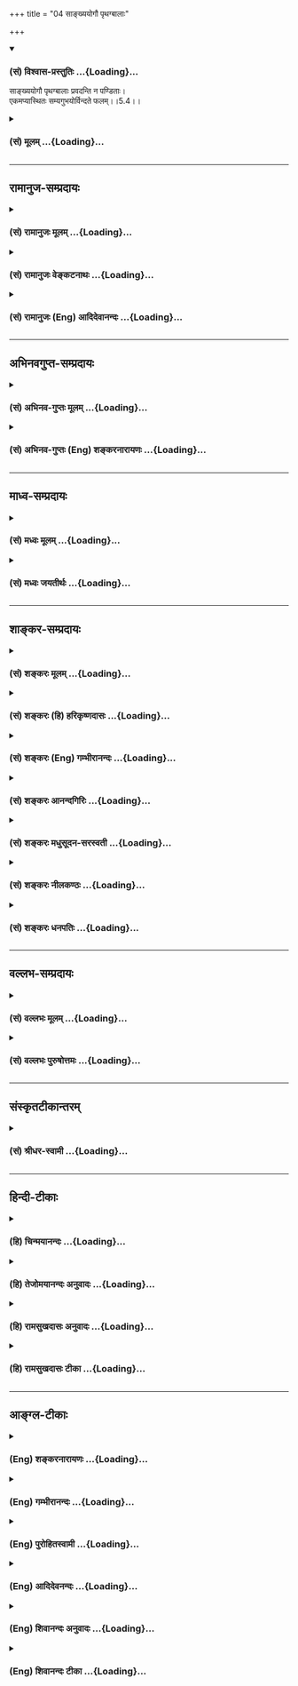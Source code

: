 +++
title = "04 साङ्ख्ययोगौ पृथग्बालाः"

+++
<div class="js_include" newlevelforh1="3" title="(सं) विश्वास-प्रस्तुतिः" unfilled url="/purANam_vaiShNavam/mahAbhAratam/06-bhIShma-parva/03-bhagavad-gItA-parva/saMskRtam/vishvAsa-prastutiH/05_karma-saMnyAsa-yogaH/04_sAnkhyayogau_pRth.md">
<details open><summary><h3>(सं) विश्वास-प्रस्तुतिः ...{Loading}...</h3></summary>

साङ्ख्ययोगौ पृथग्बालाः प्रवदन्ति न पण्डिताः।  
एकमप्यास्थितः सम्यगुभयोर्विन्दते फलम्।।5.4।।
</details>
</div>
<div class="js_include collapsed" newlevelforh1="3" title="(सं) मूलम्" unfilled url="/purANam_vaiShNavam/mahAbhAratam/06-bhIShma-parva/03-bhagavad-gItA-parva/saMskRtam/mUlam/05_karma-saMnyAsa-yogaH/04_sAnkhyayogau_pRth.md">
<details><summary><h3>(सं) मूलम् ...{Loading}...</h3></summary>

साङ्ख्ययोगौ पृथग्बालाः प्रवदन्ति न पण्डिताः।  
एकमप्यास्थितः सम्यगुभयोर्विन्दते फलम्।।5.4।।
</details>
</div>


_________________
## रामानुज-सम्प्रदायः
<div class="js_include collapsed" newlevelforh1="3" title="(सं) रामानुजः मूलम्" unfilled url="/purANam_vaiShNavam/mahAbhAratam/06-bhIShma-parva/03-bhagavad-gItA-parva/saMskRtam/rAmAnujaH/mUlam/05_karma-saMnyAsa-yogaH/04_sAnkhyayogau_pRth.md">
<details><summary><h3>(सं) रामानुजः मूलम् ...{Loading}...</h3></summary>

।।5.4।। ज्ञानयोगकर्म**योगौ** फलभेदात् पृथग्भूतौ ये **प्रवदन्ति ते बालाः**
अनिष्पन्नज्ञानाः **न पण्डिताः** न तु कृत्स्नविदः। कर्मयोगो ज्ञानयोगम् एव
साधयति ज्ञानयोगस्तु एक आत्मावलोकनं साधयति इति तयोः फलभेदेन पृथक्त्वं
वदन्तो न पण्डिता इत्यर्थः।**उभयोः** आत्मावलोकनैकफलयोः एकफलत्वेन **एकम्
अपि आस्थितः** तद् एव **फलं** लभते। एतद् एव विवृणोति

</details>
</div>
<div class="js_include collapsed" newlevelforh1="3" title="(सं) रामानुजः वेङ्कटनाथः" unfilled url="/purANam_vaiShNavam/mahAbhAratam/06-bhIShma-parva/03-bhagavad-gItA-parva/saMskRtam/rAmAnujaH/venkaTanAthaH/05_karma-saMnyAsa-yogaH/04_sAnkhyayogau_pRth.md">
<details><summary><h3>(सं) रामानुजः वेङ्कटनाथः ...{Loading}...</h3></summary>

  
  
।।5.4।। निश्श्रेयसकरावुभौ 5।2 इत्यभिप्रेतं विवृणोतीत्यभिप्रायेणाह
ज्ञानयोगकर्मयोगयोरिति। अत्र साङ्ख्योगशब्दौ न
कापिलहैरण्यगर्भसिद्धान्तविषयौ तयोरप्रस्तुतत्वात्
महाप्रकरणासङ्गतत्वात्तयोस्तु कर्मसन्न्यासात्कर्मयोगो विशिष्यते
5।2सन्न्यासस्तु महाबाहो दुःखमाप्तुमयोगतः 5।6 इत्यादिपूर्वोत्तरविरोधात्।
शारीरकसूत्रेषु चरचनानुपपत्तेश्च नानुमानं प्रवृत्तेश्च ब्र.सू.2।2।12एतेन
योगः प्रत्युक्तः ब्र.सू.2।1।3 इत्यादिभिः सूत्रैस्तयोरपि सिद्धान्तयोः
महर्षिणैवापाकरणात्बहवः पुरुषा राजन् (लोके) साङ्ख्ययोगविचा(रणे)रिणः। नैत
(दि) इच्छन्ति पुरुषमेकं कुरुकुलोद्वह।। समा(सतस्तु)सेन तु त(य)द्व्यासः
पुरुषै(कत्व) कात्म्यमुक्तवान् इति मोक्षधर्मे
म.भा.12।350।27तयोर्विरुद्धांशवचंनाच्च। अतः सङ्ख्यया
बुद्ध्याऽवधारणीयमात्मतत्त्वं साङ्ख्यम् तदवधारणरूपं साङ्ख्यम् योगश्चात्र
कर्मयोग इत्यभिप्रायेण ज्ञानयोगकर्मयोगशब्दोपादानम्। पृथग्बालाः प्रवदन्ति
इति न स्वरूपपृथक्त्वं निषिध्यते तस्य प्रामाणिकत्वात्। न च
तत्समुच्चयविधानपरमिदम्एकमप्यास्थितः सम्यगुभयोर्विन्दते फलम्यत्साङ्ख्यैः
प्राप्यते स्थानं तद्योगैरपि गम्यते 5।5सन्न्यासस्तु महाबाहो
दुःखमाप्तुमयोगतः इत्यादिभिः पृथगनुष्ठानस्यैव सिद्धत्वात्। अतः
फलैक्यस्यएकमप्यास्थितः इत्यादिना विधानात् अत्र फलभेदकृतभेदनिषेधे
तात्पर्यमित्याहफलभेदात्पृथग्भूताविति। अस्य वाक्यस्य पृथक्फलवादिनां
निन्दारूपत्वात्ये प्रवदन्ति ते बाला इति बालत्वस्योपादेयतया
वचनव्यक्तिर्दर्शिता। उत्तरश्लोकेऽप्येकफलत्ववादिप्रशंसायांयः पश्यति
इत्यनूद्यस पश्यति 5।5 इति हि विधीयते। बालशब्दस्यात्र
मुख्यायोगादुपचरितमाह अनिष्पन्नज्ञाना इति।
अपक्वयौक्तिकज्ञानेष्वपक्वपर्यायशब्दोपचारः बालसाम्याद्वा बालाः। न पण्डिताः
इत्यत्र अशास्त्रीयानुष्ठानपर्यन्ताज्ञानव्युदासायोक्तंअकृत्स्नविद इति।
तस्माद्ब्राह्मणः पाण्डित्यं निर्विद्य बृ.उ.3।5।1 इत्यादिप्रसिद्धं
सदाचार्यप्रसादैकसमधिगम्यार्थविषयं ज्ञानमिह पाण्डित्यम् अतोबालाः
इत्युक्तेऽपि तदभावोक्तिर्न पुनरुच्यत इति भावः। फलादिभेदभ्रमप्रकारंन
पण्डिताः इत्यस्यापिबालाः इतिवद्विधिविषयत्वं च दर्शयति कर्मयोग
इति। ज्ञानयोगमेवेति न तु कस्मिन्नप्यधिकारिणि साक्षादात्मावलोकनमित्यर्थः।
ये तुये बालास्त एवं वदन्ति ये पण्डितास्ते तु न इति वचनव्यक्तिमाहुः
तेषामप्ययमेवार्थः फलतोऽङ्गीकार्यः। उभयोः फलमेकेन कथं लभ्यं इत्यत्राह
उभयोरिति। निर्धारणे षष्ठी एकशब्दश्चान्यतरपर्यायः द्वयोरपि
तुल्यफलत्वादन्यतरास्थानेऽपि तत्फलं सिद्ध्यतीत्यर्थः।  
  

</details>
</div>
<div class="js_include collapsed" newlevelforh1="3" title="(सं) रामानुजः (Eng) आदिदेवानन्दः" unfilled url="/purANam_vaiShNavam/mahAbhAratam/06-bhIShma-parva/03-bhagavad-gItA-parva/saMskRtam/rAmAnujaH/english/AdidevAnandaH/05_karma-saMnyAsa-yogaH/04_sAnkhyayogau_pRth.md">
<details><summary><h3>(सं) रामानुजः (Eng) आदिदेवानन्दः ...{Loading}...</h3></summary>

5.4 Those who say that Karma Yoga and Jnana Yoga are distinct because of
the difference in results, are children, i.e., are persons with
incomplete knowledge; they do not know the entire truth. The meaning is
that they do not possess true knowledge, who say that Karma Yoga results
in Jnana Yoga only and that Jnana Yoga alone results in the vision of
the self and that the two are thus distinct because of the difference in
their fruits. But on the contrary as both have only the vision of the
self as the fruit, a person who is firmly set in one of them, wins that
one fruit common to both. Sri Krsna further expounds the same:

</details>
</div>


_________________
## अभिनवगुप्त-सम्प्रदायः
<div class="js_include collapsed" newlevelforh1="3" title="(सं) अभिनव-गुप्तः मूलम्" unfilled url="/purANam_vaiShNavam/mahAbhAratam/06-bhIShma-parva/03-bhagavad-gItA-parva/saMskRtam/abhinava-guptaH/mUlam/05_karma-saMnyAsa-yogaH/04_sAnkhyayogau_pRth.md">
<details><summary><h3>(सं) अभिनव-गुप्तः मूलम् ...{Loading}...</h3></summary>

।।5.4 5.5।। साँख्ययोगाविति। यत्साङ्ख्यैरिति। इदं साङ्ख्यं +++(S साङ्ख्यज्ञानम्)+++
अयं च योगः इति न भेदः। एतौ हि नित्यसंबद्धौ। ज्ञानं न योगेन विना योगोऽपि
न तेन विनेति। अत एकत्वमनयोः।

</details>
</div>
<div class="js_include collapsed" newlevelforh1="3" title="(सं) अभिनव-गुप्तः (Eng) शङ्करनारायणः" unfilled url="/purANam_vaiShNavam/mahAbhAratam/06-bhIShma-parva/03-bhagavad-gItA-parva/saMskRtam/abhinava-guptaH/english/shankaranArAyaNaH/05_karma-saMnyAsa-yogaH/04_sAnkhyayogau_pRth.md">
<details><summary><h3>(सं) अभिनव-गुप्तः (Eng) शङ्करनारायणः ...{Loading}...</h3></summary>

5.4 See Comment under 5.5

</details>
</div>


_________________
## माध्व-सम्प्रदायः
<div class="js_include collapsed" newlevelforh1="3" title="(सं) मध्वः मूलम्" unfilled url="/purANam_vaiShNavam/mahAbhAratam/06-bhIShma-parva/03-bhagavad-gItA-parva/saMskRtam/madhvaH/mUlam/05_karma-saMnyAsa-yogaH/04_sAnkhyayogau_pRth.md">
<details><summary><h3>(सं) मध्वः मूलम् ...{Loading}...</h3></summary>

।।5.4।। सन्न्यासो हि ज्ञानान्तरङ्गत्वेनोक्तःन तस्य तत्त्वग्रहणाय
भाग.5।11।3 इत्यादौ। अतः कथं सोऽवम् इत्यत आह साङ्खयोगाविति।
उभयोरप्यन्तरङ्गत्वेनाविरोधः। अग्निमुग्धो ह वै धूमतान्तः स्वं लोकं न
प्रत्यभिजानाति। मा वः पदव्यः पितरस्मदास्थिता या यज्ञशालासनधूमवर्त्मनाम्
इत्यादि काम्यकर्मविषयमिति भावः। ये त्वन्यथा वदन्ति ते बालाः।

</details>
</div>
<div class="js_include collapsed" newlevelforh1="3" title="(सं) मध्वः जयतीर्थः" unfilled url="/purANam_vaiShNavam/mahAbhAratam/06-bhIShma-parva/03-bhagavad-gItA-parva/saMskRtam/madhvaH/jayatIrthaH/05_karma-saMnyAsa-yogaH/04_sAnkhyayogau_pRth.md">
<details><summary><h3>(सं) मध्वः जयतीर्थः ...{Loading}...</h3></summary>

।।5.4।। सन्न्यासं गृहीत्वा योगं त्यक्ष्यामीत्याशयेन द्वयोः श्रेयसि पृष्टे
द्वावपि निश्श्रेयसकरौ तत्रापि सन्न्यासाद्योगो विशिष्टोऽतो न युद्धं त्वया
त्याज्यमिति परिहारो जातः किमर्थमिदानीं साङ्ख्ययोगावित्युच्यतेइत्यत आह
**सन्न्यासो ही**ति। हिशब्दो हेतौ। ज्ञानान्तरङ्गत्वेन
ज्ञानोत्पत्तावत्यावश्यकत्वेन। न तस्य इत्यत्र विषयवैराग्याभावे
ज्ञानानुत्पत्तिवचनेन तत एव तदुत्पत्तिरिति लभ्यते। एवं कर्मयोगस्तु
ज्ञानविरोधित्वेनोक्तः। अग्निमुग्धः इत्यादावित्यपि ग्राह्यम्। अवमो योगात्।
अनेन योगस्य निश्श्रेयसकरत्वमप्याक्षिप्तम्। ननु साङ्ख्यं ज्ञानं योगः कर्म
तयोः कथमत्र पृथक्त्वाभाव उच्यते कथं चानेनोक्ताक्षेपपरिहारः इत्यत आह
**उभयोरपी**ति। न केवलं सन्न्यासस्य किन्तु योगस्यापीत्युभयोरपि
ज्ञानान्तरङ्गत्वान्नोक्तो विरोध इत्यर्थः। अनेन साङ्ख्ययोगौ
पृथक्साध्यसाधनभावहीनाविति न पण्डिता मन्यन्त इत्येवं व्याख्यातं भवति। ननु
श्रुतिपुराणाभ्यां कर्मणो ज्ञानविरोधित्वमुच्यत इत्युक्तम् अतः
कथमेवमभिधीयते इत्यत आह **अग्नी**ति। अग्न्युपलक्षिते कर्मणि मुग्धः
श्रेयस्करमिति भ्रान्तः। धूमतान्तो होमधूमेन तान्तो ग्लानः। धूमता
धूमादित्वमेवान्तःपर्यवसानमस्येति वा। स्वं लोकं स्वीयमाश्रयं परमात्मानम्।
यज्ञशालासनेन धूमोपलक्षितमार्गवतां वः पदव्योऽस्मदाश्रिता नेत्यर्थः।
नन्वकाम्यमपि नित्यं नैमित्तिकं च कर्म प्रत्यवायपरिहारार्थमेव न
ज्ञानान्तरङ्गमिति विद्वांस एव मन्यन्त इत्यत आह **ये त्वि**ति। बाला
अविवेकिनः।

</details>
</div>


_________________
## शाङ्कर-सम्प्रदायः
<div class="js_include collapsed" newlevelforh1="3" title="(सं) शङ्करः मूलम्" unfilled url="/purANam_vaiShNavam/mahAbhAratam/06-bhIShma-parva/03-bhagavad-gItA-parva/saMskRtam/shankaraH/mUlam/05_karma-saMnyAsa-yogaH/04_sAnkhyayogau_pRth.md">
<details><summary><h3>(सं) शङ्करः मूलम् ...{Loading}...</h3></summary>

।।5.4।। **साङ्ख्ययोगौ पृथक्** विरुद्धभिन्नफलौ **बालाः प्रवदन्ति न
पण्डिताः।** पण्डितास्तु ज्ञानिन एकं फलम् अविरुद्धम् इच्छन्ति। कथम्
**एकमपि** साङ्ख्ययोगयोः **सम्यक् आस्थितः** सम्यगनुष्ठितवान् इत्यर्थः
**उभयोः विन्दते फलम्।** उभयोः तदेव हि निःश्रेयसं फलम् अतः न फले विरोधः
अस्ति।। ननु संन्यासकर्मयोगशब्देन प्रस्तुत्य साङ्ख्ययोगयोः फलैकत्वं कथम् इह
अप्रकृतं ब्रवीति नैष दोषः यद्यपि अर्जुनेनसंन्यासं कर्मयोगं च केवलम्
अभिप्रेत्य प्रश्नः कृतः भगवांस्तु तदपरित्यागेनैव स्वाभिप्रेतं च विशेषं
संयोज्य शब्दान्तरवाच्यतया प्रतिवचनं ददौ साङ्ख्ययोगौ इति। तौ एव
संन्यासकर्मयोगौ ज्ञानतदुपायसमबुद्धित्वादिसंयुक्तौ साङ्ख्ययोगशब्दवाच्यौ
इति भगवतो मतम्। अतः न अप्रकृतप्रक्रियेति।। एकस्यापि सम्यगनुष्ठानात् कथम्
उभयोः फलं विन्दते इति उच्यते

</details>
</div>
<div class="js_include collapsed" newlevelforh1="3" title="(सं) शङ्करः (हि) हरिकृष्णदासः" unfilled url="/purANam_vaiShNavam/mahAbhAratam/06-bhIShma-parva/03-bhagavad-gItA-parva/saMskRtam/shankaraH/hindI/harikRShNadAsaH/05_karma-saMnyAsa-yogaH/04_sAnkhyayogau_pRth.md">
<details><summary><h3>(सं) शङ्करः (हि) हरिकृष्णदासः ...{Loading}...</h3></summary>

।।5.4।। भिन्न पुरुषोंद्वारा अनुष्ठान करनेयोग्य परस्परविरुद्ध कर्मसंन्यास
और कर्मयोगके फलमें भी विरोध होना चाहिये दोनोंका कल्याणरूप एक ही फल कहना
ठीक नहीं इस शङ्काके प्राप्त होनेपर यह कहा जाता है बालबुद्धिवाले ही
साङ्ख्य और योगइन दोनोंको अलगअलग विरुद्ध फलदायक बतलाते हैं पण्डित नहीं।
ज्ञानी पण्डितजन तो दोनोंका अविरुद्ध और एक ही फल मानते हैं। क्योंकि
साङ्ख्य और योगइन दोनोंमेंसे एकका भी भलीभाँति अनुष्ठान कर लेनेवाला पुरुष
दोनोंका फल पा लेता है। कारण दोनोंका वही ( एक ) कल्याणरूप ( परमपद ) फल है
इसलिये फलमें विरोध नहीं है। पू₀ संन्यास और कर्मयोग इन शब्दोंसे प्रकरण
उठाकर फिर यहाँ प्रकरणविरुद्ध साङ्ख्य और योगके फलकी एकता कैसे कहते हैं उ₀
यह दोष नहीं है। यद्यपि अर्जुनने केवल संन्यास और कर्मयोगको पूछनेके
अभिप्रायसे ही प्रश्न कियाथा परंतु भगवान्ने उसके अभिप्रायको न छोड़कर ही
अपना विशेष अभिप्राय जोड़ते हुए साङ्ख्य और योग ऐसे इन दूसरे शब्दोंसे उनका
वर्णन करके उत्तर दिया है। क्योंकि वे संन्यास और कर्मयोग ही ( क्रमानुसार
) ज्ञानसे और उसके उपायरूप समबुद्धि आदि भावोंसे युक्त हो जानेपर साङ्ख्य और
योगके नामसे कहे जाते हैं यह भगवान्का मत है अतः यह वर्णन प्रकरणविरुद्ध
नहीं है।

</details>
</div>
<div class="js_include collapsed" newlevelforh1="3" title="(सं) शङ्करः (Eng) गम्भीरानन्दः" unfilled url="/purANam_vaiShNavam/mahAbhAratam/06-bhIShma-parva/03-bhagavad-gItA-parva/saMskRtam/shankaraH/english/gambhIrAnandaH/05_karma-saMnyAsa-yogaH/04_sAnkhyayogau_pRth.md">
<details><summary><h3>(सं) शङ्करः (Eng) गम्भीरानन्दः ...{Loading}...</h3></summary>

5.4 Balah, the fools; na panditah, not the learned ones; pravadanti,
speak of; sankhya-yogau, Sankhya \[Sankhya, i.e. monasticism, is that
which is suited for sankhya, Self-iniry.\] (the Path of Knowledge) and
(Karma-)yoga; as prthak, different, having opposite and different
results. The learned ones, the wise, however, admit one, unconflicting
result. How; Any one who samyak, properly; asthitah, resorts to, i.e.
follows; ekam api, even one, between the Path of Knowledge and (Karma-)
yoga; vindate, gets; phalam, the result; ubhayoh, of both. For, the
result of both is that Liberation itself. Therefore there is no conflict
with regard to the result. Objection: After beginning the topic with the
words, 'renunciation' and '(Karma-) yoga', how is it that the Lord
speaks of the identity of the results of the path of Knowledge and
(Karma-) yoga, which is beside the point; Reply: This defect does not
arise. Although the estion was put by Arjuna merely with regard to
renunciation and Karma-yoga, yet the Lord, without actually avoiding
them, and by adding something special which was intended by Him, gave
the answer by expressing them through other words, 'Sankhya' and
'(Karma-) yoga'. Those very 'renunciation and 'Karma-yoga', when they
are (respectively) associated with Knowledge and such of Its means as
eanimity etc., are meant by the words 'Sankhya' and 'yoga'. This is the
Lord's veiw. Therefore there is no discussion out of the context. How
can the result of both be attained by the proper performance of only
one; The answer is:

</details>
</div>
<div class="js_include collapsed" newlevelforh1="3" title="(सं) शङ्करः आनन्दगिरिः" unfilled url="/purANam_vaiShNavam/mahAbhAratam/06-bhIShma-parva/03-bhagavad-gItA-parva/saMskRtam/shankaraH/AnandagiriH/05_karma-saMnyAsa-yogaH/04_sAnkhyayogau_pRth.md">
<details><summary><h3>(सं) शङ्करः आनन्दगिरिः ...{Loading}...</h3></summary>

।।5.4।। यदुक्तं संन्यासकर्मयोगयोर्निःश्रेयसकरत्वं तदाक्षिपति
**संन्यासेति।** तत्रोत्तरत्वेनोत्तरश्लोकमवतारयति **इति प्राप्त इति।**
विवेकिनस्तर्हि कथं वदन्तीत्याकाङ्क्षायामाह **एकमिति।**
संख्यामात्मसमीक्षामर्हतीतिसाङ्ख्यं संन्यासो योगस्तु कर्मयोगस्तावुभावपि
पृथगित्यस्यार्थमाह **विरुद्धेति।** शास्त्रार्थविवेकशून्यत्वं बालत्वम्।
उत्तरार्धमवतारयितुं भूमिकां करोति **पण्डितास्त्विति।** ज्ञानिनो
योगिनश्चेति शेषः। द्वयोरविरुद्धफलत्वमेव प्रश्नपूर्वकं प्रकटयति
**कथमित्यादिना।** एकं साधनमनुष्ठितवतो द्वयोरपि फलं भवतीति
विरुद्धमित्याशङ्क्याह **उभयोरिति।** साङ्ख्ययोगयोः
संन्यासकर्मानुष्ठानयोस्तत्त्वज्ञानद्वारा निःश्रेयसफलत्वान्न
विरुद्धफलत्वशङ्केत्यर्थः। साङ्ख्ययोगयोरेकफलत्ववचनं प्रकरणाननुगुणमिति
शङ्कते **नन्विति।** अप्रकृतत्वमसिद्धमिति परिहरति **नैष दोष इति।**
संन्यासं कर्मणामित्यादिना संन्यासं कर्मयोगं चाङ्गीकृत्य प्रश्ने संन्यासः
कर्मयोगश्चेत्यादिना तथैव प्रतिवचने च कथं साङ्ख्ययोगयोरेकफलत्वमप्रकृतं न
भवतीत्युच्यते तत्राह **यद्यपीति।** प्रतिवचनमपि तदनुरूपमेव भगवता
निरूपितमिति विशेषानुपपत्तिरित्याशङ्क्याह **भगवांस्त्विति।**
तदपरित्यागेनेत्यत्र तत्पदेन प्रष्ट्रा प्रतिनिर्दिष्टौ
कर्मसंन्यासकर्मयोगावुच्येते। साङ्ख्ययोगाविति शब्दान्तरवाच्यतया तयोरेव
संन्यासकर्मयोगयोरत्यागेन स्वाभिप्रेतं च विशेषं संयोज्य भगवान्प्रतिवचनं
ददाविति योजना। यदुक्तं स्वाभिप्रेतं च विशेषं संयोज्येति
तदेतद्व्यक्तीकरोति **तावेवेति।** समबुद्धित्वादीत्यादिशब्देन
ज्ञानोपायभूतं शमादिरादीयते प्रकृतयोरेव संन्यासकर्मयोगयोरुपादाने फलितमाह
**अत इति।** साङ्ख्ययोगावित्यादिश्लोकव्याख्यानसमाप्तिरितिशब्दार्थः।

</details>
</div>
<div class="js_include collapsed" newlevelforh1="3" title="(सं) शङ्करः मधुसूदन-सरस्वती" unfilled url="/purANam_vaiShNavam/mahAbhAratam/06-bhIShma-parva/03-bhagavad-gItA-parva/saMskRtam/shankaraH/madhusUdana-sarasvatI/05_karma-saMnyAsa-yogaH/04_sAnkhyayogau_pRth.md">
<details><summary><h3>(सं) शङ्करः मधुसूदन-सरस्वती ...{Loading}...</h3></summary>

।।5.4।। ननु यः कर्मणि प्रवृत्तः स कथं संन्यासीति ज्ञातव्यः
कर्मतत्त्यागयोः स्वरूपविरोधात्। फलैक्यात्तथेति चेत् न स्वरूपतो
विरुद्धयोः फलेऽपि विरोधस्यौचित्यात्। तथाच
निःश्रेयसकरावुभावित्यनुपपन्नमित्याशङ्क्याह संख्या सम्यगात्मबुद्धिस्तां
वहतीति ज्ञानान्तरङ्गसाधनतया साङ्ख्यः संन्यासः। योगः पूर्वोक्तः कर्मयोगः।
तौ पृथग्विरुद्धफलौ बालाः शास्त्रार्थज्ञानविवेकशून्याः प्रवदन्ति न
पण्डिताः। किं तर्हि पण्डितानां मतम्। उच्यते एकमपि संन्यासकर्मणोर्मध्ये
सम्यगास्थितः स्वाधिकारानुरूपेण सम्यग्यथाशास्त्रं
कृतवान्सन्नुभयोर्विन्दते फलं ज्ञानोत्पत्तिद्वारेण निःश्रेयसमेकमेव।

</details>
</div>
<div class="js_include collapsed" newlevelforh1="3" title="(सं) शङ्करः नीलकण्ठः" unfilled url="/purANam_vaiShNavam/mahAbhAratam/06-bhIShma-parva/03-bhagavad-gItA-parva/saMskRtam/shankaraH/nIlakaNThaH/05_karma-saMnyAsa-yogaH/04_sAnkhyayogau_pRth.md">
<details><summary><h3>(सं) शङ्करः नीलकण्ठः ...{Loading}...</h3></summary>

।।5.4।। नन्वेकत्र पाताशङ्का एकत्र कर्मश्रमस्तदनयोः पथोः कतरः
श्रेयानित्याशङ्क्य द्वयोरपि फलतः साम्यमित्याह **साङ्ख्ययोगाविति।**
साङ्ख्यंसमित्येकीभावे इति यास्कः। एकीभावेनात्मानन्यत्वेन ख्यायते
प्रकाश्यते वस्तुस्वरूपमनयेति संख्या स्थूलसूक्ष्मकारणप्रपञ्चस्य
निर्विकल्पे प्रत्यगात्मनि प्रविलापनेनोदिता चेतोवृत्तिस्तत्साधनभूतो यः
साङ्ख्यः संन्यासः सच दारादिबुद्ध्यन्तानां पदार्थानामात्मन्येकीभावेन
न्यसनं त्यागः प्रविलापनं तथा
योगोऽप्यग्निहोत्रसंध्योपासनादिनिर्विकल्पसमाध्यन्तमनुष्ठानं तत्र मुख्यस्य
योगस्य लक्षणंयोगश्चित्तवृत्तिनिरोधः इति।
वृत्तयश्चप्रमाणविपर्ययविकल्पनिद्रास्मृतयः इति पञ्च। तत्र
प्रत्यक्षानुमानागमाः प्रमाणानि तेषु प्रत्यक्षमिन्द्रियं तज्जा वृत्तिः
शुक्त्यादिविषयं याथार्थ्येन ज्ञानम्। विपर्ययस्तु तत्रैव रजतादिविषयं
भ्रान्तिरूपं ज्ञानम्। संशयोऽपि इयं शुक्तिर्वा रजतं
वेत्यनिर्धारितान्यतरकोटिकं ज्ञानम्। स च विपर्यय एवान्तर्भवति। विकल्पस्तु
शब्दज्ञानानुपाती वस्तुशून्यः यथा पुरुषस्य चैतन्यं वन्ध्यापुत्र इति। नहि
पुरुषचैतन्यतत्संबन्धानां पृथक्त्वमस्ति किंतु चैतन्यमेव हि
शब्दत्रयेणोच्यते। नापि वन्ध्यासुतस्य स्वरूपमस्त्यथापि शब्देनाभिलप्यते।
सोऽयं विकल्पः शब्दज्ञानानुपाती वस्तुशून्यः एकस्मिन्ननेकबुद्धिरसति स
सद्बुद्धिरिति। निद्रास्मृति लोकप्रसिद्धे। एतासां निरोधेऽपि निर्विकल्पः
प्रत्यगात्मैवावशिष्यते। तावेतौ फलभूतौ साङ्ख्ययोगौ। साधनभूतौ तावेव
संन्यासकर्मयोगाख्यौ। तत्रान्त्ययोः साम्यंज्ञेयः स नित्यसंन्यासी इत्यनेन
सूचितम्। आद्ययोस्त्वैक्यमत्रोच्यते। आस्थितोऽनुतिष्ठन्। फलं
निर्विकल्पात्मनावस्थितिरूपम्।

</details>
</div>
<div class="js_include collapsed" newlevelforh1="3" title="(सं) शङ्करः धनपतिः" unfilled url="/purANam_vaiShNavam/mahAbhAratam/06-bhIShma-parva/03-bhagavad-gItA-parva/saMskRtam/shankaraH/dhanapatiH/05_karma-saMnyAsa-yogaH/04_sAnkhyayogau_pRth.md">
<details><summary><h3>(सं) शङ्करः धनपतिः ...{Loading}...</h3></summary>

।।5.4।। ननूभयोर्निःश्रेयसकरत्वमेकफलकत्वं न युक्तं भिन्नपुरुषानुष्ठेययोः
स्वरुपतोऽपि विरुद्धयोः फलतोऽपि विरोधस्योचितत्वात्। तस्मात्तयोर्यदेकं
निःश्रेयसकरं तन्मे ब्रूहीत्यर्जुनाशङ्कामालक्ष्याह **साङ्ख्येति।**
यत्त्वेकत्र पाताशङ्का एकत्र कर्मश्रमस्तदनयोः पथोः कतरः
श्रेयानित्याशङ्क्य द्वयोरपि फलतः साभ्यमित्याहेति तच्चिन्त्यम्।
उभयोरप्यश्रेष्ठतां मन्यमानस्य कतरः श्रेयानिति प्रश्रस्यानुपपत्तेः।
संख्या सभ्यगात्मबुद्धिस्तां वहतीति ज्ञानान्तरङ्गसाधनतया साङ्ख्यः
संन्यासः। एवं साङ्ख्यशचब्दावाच्यः शमदमादिभिर्ज्ञानेन च संयुक्तः
संन्यासोऽत्र विवक्षितः प्रस्तुतः। तथा प्रस्तुत एव कर्मयोगः
ज्ञानोपायसमबुद्धित्वादिसंयुक्तः योगशब्दावाच्यः। तावेव संन्यासकर्मयोगौ
ज्ञानतदुपायसमबुद्धित्वादियुक्तौ साङ्ख्ययोगशब्दवाच्याविति भाष्यात्। एतेन
साङ्ख्यशब्देन ज्ञाननिष्ठावाचिना तदङ्ग संन्यासं लक्षयतीति लक्षणा परास्ता।
बाला अविवेकिनः तौ पृथक् भिन्नफलौ प्रवदन्ति न तु पण्डिताः शास्त्रज्ञा
विवेकिनः। तेतु एकमपि कर्मयोगं संन्यासं वा सभ्यक् चित्तशुद्धिसंपादकं
शमदमादियुक्तं वाऽऽस्थितोऽनुष्ठितवानुभयोः फलं निःश्रेयसं मोक्षं परम्परया
साक्षाद्वा विन्दते लभत इति प्रवदन्तीत्यर्थः। यत्तुसमित्येकीभाव इति
यास्कः। एकीभावेनात्मानन्यत्वेन ख्यायते प्रकाश्यते वस्तुस्वरुपमनयेति
संख्या स्थूलसूक्ष्मकारणप्रपञ्चस्य निर्विकल्पे प्रत्यगात्मनि
प्रविलापनेनोदिता चेतोवृत्तिस्तत्साधनभूतो यः साङ्ख्यः संन्यासः सच
दारादिबुद्य्धन्तानां पदार्थानामात्मन्येकीभावेन न्यसनं त्यागः प्रविलापनम्
तथा योगोऽप्यग्निहोत्रसंध्योपासनादिनिर्विकल्पसमाध्यन्तमनुष्ठानं तत्र
मुख्ययोगस्य लक्षणयोगश्चित्तवृत्तिनिरोधः इति।
वृत्तयश्चप्रमाणविपर्ययविकल्पनिद्रास्मृतयः। इति पञ्च। तावेतौ फलभूतौ
साङ्ख्ययोयौ उत साधनभूतौ संन्यासकर्मयोगाख्यौ। तत्रान्त्ययोः साम्यंज्ञेयः स
नित्यसंन्यासी इत्यनेन सूचितमाद्ययोस्त्वैक्यमत्रोच्यते। आस्थितोऽनुतिष्ठन्
फलं निर्विकल्पात्मनाऽवस्थितिरुपमित्यन्ये
व्याचख्युस्तदर्जुनप्रश्नाननुगुणत्वेनोपेक्ष्यम्। संन्यासकर्मयोग्योः किं
श्रेयस्करमिति तेनपृष्टत्वात्। अतएव भाष्यकृद्भिस्तत्रतत्र योगशब्दार्थः
कर्मयोग इत्येव प्रदर्शितः। एतेन वृत्तेः
पञ्चधात्ववर्णनमप्यप्रासङ्गिकत्वादपास्तम्।

</details>
</div>


_________________
## वल्लभ-सम्प्रदायः
<div class="js_include collapsed" newlevelforh1="3" title="(सं) वल्लभः मूलम्" unfilled url="/purANam_vaiShNavam/mahAbhAratam/06-bhIShma-parva/03-bhagavad-gItA-parva/saMskRtam/vallabhaH/mUlam/05_karma-saMnyAsa-yogaH/04_sAnkhyayogau_pRth.md">
<details><summary><h3>(सं) वल्लभः मूलम् ...{Loading}...</h3></summary>

।।5.4।। ननु साङ्ख्ययोगयोरेक एवार्थः कथमुत्पाद्यते शास्त्रभेदात्
इत्याशङ्क्य एकफलविषयत्वेनाभेदमुख्यैकार्थ्यमुपदिशति साङ्ख्येति। साङ्ख्ये
हि कर्मणां सन्न्यासः योगे चोपादानमिति भेदेऽपि स्वकर्मणि
द्वन्द्वसन्न्यासपूर्वकं करणमर्थमेकमप्यास्थित उभयोः फलं विन्दतीति। यद्वा
उभयोर्मध्ये एकमप्यास्थितः सम्यक् फलं विन्दतीति स्वातन्त्र्येण
मीमांसितयोः परमपुरुषार्थसाधकत्वमुक्तम्। ऐकार्थ्येनोपादाने तथेति
भगवन्मतम्। तदग्रे स्पष्टीभविष्यति।

</details>
</div>
<div class="js_include collapsed" newlevelforh1="3" title="(सं) वल्लभः पुरुषोत्तमः" unfilled url="/purANam_vaiShNavam/mahAbhAratam/06-bhIShma-parva/03-bhagavad-gItA-parva/saMskRtam/vallabhaH/puruShottamaH/05_karma-saMnyAsa-yogaH/04_sAnkhyayogau_pRth.md">
<details><summary><h3>(सं) वल्लभः पुरुषोत्तमः ...{Loading}...</h3></summary>

  
  
।।5.4।। उभयोर्हेयोपादेयज्ञानिनो मत्स्वरूपाद्भिन्नज्ञानिनश्च मूर्खा इत्याह
साङ्ख्ययोगाविति। साङ्ख्ययोगौ पृथक् भिन्नतयाऽनुष्ठेयाननुष्ठेयत्वेन
मताविति बाला मूर्खाः प्रवदन्ति न पण्डिताः ज्ञानिन इत्यर्थः। अयं भावः
साङ्ख्ययोगौ मत्कुण्डलात्मकौ तत्र हेयोपादेयज्ञानं
मत्कुण्डलयोर्मदात्मकत्वात् भिन्नज्ञानं च ज्ञानमेवेति भावः। यतस्तथा
ज्ञानमज्ञानमतः सम्यगास्थितो मत्स्वरूपपरो मदाज्ञया कुर्वन्नुभयोरप्येकं
फलं मत्प्रसादरूपं विन्दते प्राप्नोतीत्यर्थः।  
  

</details>
</div>


_________________
## संस्कृतटीकान्तरम्
<div class="js_include collapsed" newlevelforh1="3" title="(सं) श्रीधर-स्वामी" unfilled url="/purANam_vaiShNavam/mahAbhAratam/06-bhIShma-parva/03-bhagavad-gItA-parva/saMskRtam/shrIdhara-svAmI/05_karma-saMnyAsa-yogaH/04_sAnkhyayogau_pRth.md">
<details><summary><h3>(सं) श्रीधर-स्वामी ...{Loading}...</h3></summary>

।।5.4।। यस्मादेवमङ्गप्रधानत्वेनोभयोरवस्थाभेदेन क्रमसमुच्चयः। अतो
विकल्पमङ्गीकृत्योभयोः कः श्रेष्ठ इति प्रश्नोऽज्ञानिनामेवोचितो न
विवेकिनामित्याह **साङ्ख्ययोगाविति।** साङ्ख्यशब्देन ज्ञाननिष्ठावाचिना
तदङ्गं संन्यासं लक्षयति। संन्यासकर्मयोगावेकफलौ सन्तौ पृथक्स्वतन्त्राविति
बाला अज्ञा एव प्रवदन्ति नतु पण्डिताः। तत्र हेतुः अनयोरेकमपि सम्यगास्थित
आश्रितः सन्नुभयोरपि फलं प्राप्नोति। तथाहि कर्मयोगं सम्यगनुतिष्ठन्
शुद्धचित्तः सन् ज्ञानद्वारा यदुभयोः फलं कैवल्यं विन्दति। संन्यासं
सम्यगास्थितोऽपि पूर्वमनुष्ठितस्य कर्मयोगस्यापि परम्परया ज्ञानद्वारा
यदुभयोः फलं कैवल्यं तद्विन्दतीति न पृथक्फलत्वमनयोरित्यर्थः।

</details>
</div>


_________________
## हिन्दी-टीकाः
<div class="js_include collapsed" newlevelforh1="3" title="(हि) चिन्मयानन्दः" unfilled url="/purANam_vaiShNavam/mahAbhAratam/06-bhIShma-parva/03-bhagavad-gItA-parva/hindI/chinmayAnandaH/05_karma-saMnyAsa-yogaH/04_sAnkhyayogau_pRth.md">
<details><summary><h3>(हि) चिन्मयानन्दः ...{Loading}...</h3></summary>

।।5.4।। किसी भी सामान्य कर्म को ईश्वर का पूजा में परिवर्तित करने के दो
उपाय हैं। एक है सभी कर्मों में कर्तृत्व के अभिमान का त्याग और दूसरा है
फलासक्ति के कारण उत्पन्न होने वाली चिंताओं का त्याग जिसे दूसरे शब्दों
में कहेंगे भोक्तृत्व के अभिमान का त्याग। प्रथम उपाय को कहते हैं साङ्ख्य
तथा दूसरे को योग। साङ्ख्य मार्ग का अनुसरण सबके लिए संभव नहीं होता है।
अत्यन्त मेधावी पुरुष ही संपूर्ण विश्व में हो रहे कर्मों का अवलोकन कर इस
कर्तृत्त्व के अभिमान को त्याग सकता है। जीवन में प्राप्त उपलब्धियों के
लिए जगत् में कितने ही व्यक्तियों एवं नियमों की अपेक्षा होती है। इसे समझ
कर ही हम अपने व्यक्तिगत योगदान की क्षुद्रता समझ सकते हैं और तभी हम अपने
मिथ्या कर्तृत्त्व की धारणा को भी त्याग सकते हैं। केवल बालक अर्थात्
अपरिपक्व विचार के लोग ही साङ्ख्य और योग में विरोध देखते हैं जबकि
बुद्धिमान पुरुष जो किसी एक मार्ग का अवलंबन दृढ़ता से करते हैं दोनों
मार्गों के समान प्रभाव को जानते हैं। यदि साधक के रूप में हम कर्तृत्व
अभिमान अथवा फलासक्ति को त्यागते हैं तो हमें एक ही लक्ष्य प्राप्त होता
है। एक के ही सम्यक ् अनुष्ठान से दोनों के फल की प्राप्ति कैसे होगी उत्तर
में कहते हैं

</details>
</div>
<div class="js_include collapsed" newlevelforh1="3" title="(हि) तेजोमयानन्दः अनुवादः" unfilled url="/purANam_vaiShNavam/mahAbhAratam/06-bhIShma-parva/03-bhagavad-gItA-parva/hindI/tejomayAnandaH/anuvAdaH/05_karma-saMnyAsa-yogaH/04_sAnkhyayogau_pRth.md">
<details><summary><h3>(हि) तेजोमयानन्दः अनुवादः ...{Loading}...</h3></summary>

।।5.4।। बालक अर्थात् बालबुद्धि के लोग साङ्ख्य (संन्यास) और योग को परस्पर
भिन्न समझते हैं; किसी एक में भी सम्यक् प्रकार से स्थित हुआ पुरुष दोनों
के फल को प्राप्त कर लेता है।।

</details>
</div>
<div class="js_include collapsed" newlevelforh1="3" title="(हि) रामसुखदासः अनुवादः" unfilled url="/purANam_vaiShNavam/mahAbhAratam/06-bhIShma-parva/03-bhagavad-gItA-parva/hindI/rAmasukhadAsaH/anuvAdaH/05_karma-saMnyAsa-yogaH/04_sAnkhyayogau_pRth.md">
<details><summary><h3>(हि) रामसुखदासः अनुवादः ...{Loading}...</h3></summary>

।।5.4।। बेसमझ लोग साङ्ख्ययोग और कर्मयोगको अलग-अलग फलवाले कहते हैं, न कि
पण्डितजन; क्योंकि इन दोनोंमेंसे एक साधनमें भी अच्छी तरहसे स्थित मनुष्य
दोनोंके फलरूप परमात्माको प्राप्त कर लेता है।

</details>
</div>
<div class="js_include collapsed" newlevelforh1="3" title="(हि) रामसुखदासः टीका" unfilled url="/purANam_vaiShNavam/mahAbhAratam/06-bhIShma-parva/03-bhagavad-gItA-parva/hindI/rAmasukhadAsaH/TIkA/05_karma-saMnyAsa-yogaH/04_sAnkhyayogau_pRth.md">
<details><summary><h3>(हि) रामसुखदासः टीका ...{Loading}...</h3></summary>

।।5.4।।***व्याख्या--*'साङ्ख्ययोगौ पृथग्बालाः प्रवदन्ति न
पण्डिताः'--**इसी अध्यायके पहले श्लोकमें अर्जुनने कर्मोंका स्वरूपसे त्याग
करके तत्त्वदर्शी महापुरुषके पास जाकर ज्ञान प्राप्त करनेके साधनको
**'कर्मसंन्यास'** नामसे कहा है। भगवान्ने भी दूसरे श्लोकमें अपने
सिद्धान्तकी मुख्यता रखते हुए उसे **'संन्यास'** और **'कर्मसंन्यास'**
नामसे कहा है। अब उस साधनको भगवान् यहाँ **'साङ्ख्य'** नामसे कहते हैं।
भगवान् शरीर-शरीरीके भेदविचार करके स्वरूपमें स्थित होनेको **'साङ्ख्य'**
कहते हैं। भगवान्के मतमें **'संन्यास'** और **'साङ्ख्य'** पर्यायवाची हैं,
जिसमें कर्मोंका स्वरूपसे त्याग करनेकी आवश्यकता नहीं है। अर्जुन जिसे
**'कर्मसंन्यास'** नामसे कह रहे हैं, वह भी निःसन्देह भगवान्के द्वारा कहे
**'साङ्ख्य'** का ही एक अवान्तर भेद है। कारण कि गुरुसे सुनकर भी साधक
शरीर-शरीरीके भेदका ही विचार करता है।**'बालाः'** पदसे भगवान् यह कहते हैं
कि आयु और बुद्धिमें बड़े होकर भी जो साङ्ख्ययोग और कर्मयोगको अलग-अलग
फलवाले मानते हैं, वे बालक अर्थात् बेसमझ ही हैं। जिन महापुरुषोंने
साङ्ख्ययोग और कर्मयोगके तत्त्वको ठीक-ठीक समझा है, वे ही पण्डित अर्थात्
बुद्धिमान् हैं। वे लोग दोनोंको अलग-अलग फलवाले नहीं कहते; क्योंकि वे
दोनों साधनोंकी प्रणालियोंको न देखकर उन दोनोंके वास्तविक परिणामको देखते
हैं.साधन-प्रणालीको देखते हुए स्वयं भगवान्ने तीसरे अध्यायके तीसरे
श्लोकमें साङ्ख्ययोग और कर्मयोगको दो प्रकारका साधन स्वीकार किया है।
दोनोंकी साधन-प्रणाली तो अलग-अलग है, पर साध्य अलग-अलग नहीं है।

</details>
</div>


_________________
## आङ्ग्ल-टीकाः
<div class="js_include collapsed" newlevelforh1="3" title="(Eng) शङ्करनारायणः" unfilled url="/purANam_vaiShNavam/mahAbhAratam/06-bhIShma-parva/03-bhagavad-gItA-parva/english/shankaranArAyaNaH/05_karma-saMnyAsa-yogaH/04_sAnkhyayogau_pRth.md">
<details><summary><h3>(Eng) शङ्करनारायणः ...{Loading}...</h3></summary>

5.4. The childish, and not the wise, proclaim the paths of knowledge and
the Yoga as different. He, who has properly resorted to even one \[of
these two\], gets the fruit of both.

</details>
</div>
<div class="js_include collapsed" newlevelforh1="3" title="(Eng) गम्भीरानन्दः" unfilled url="/purANam_vaiShNavam/mahAbhAratam/06-bhIShma-parva/03-bhagavad-gItA-parva/english/gambhIrAnandaH/05_karma-saMnyAsa-yogaH/04_sAnkhyayogau_pRth.md">
<details><summary><h3>(Eng) गम्भीरानन्दः ...{Loading}...</h3></summary>

5.4 The fools, not the learned ones, speak of Sankhya (the path of
Knowledge) and (Karma-) yoga as different. Any one who properly resorts
to even one (of them) gets the result of both.

</details>
</div>
<div class="js_include collapsed" newlevelforh1="3" title="(Eng) पुरोहितस्वामी" unfilled url="/purANam_vaiShNavam/mahAbhAratam/06-bhIShma-parva/03-bhagavad-gItA-parva/english/purohitasvAmI/05_karma-saMnyAsa-yogaH/04_sAnkhyayogau_pRth.md">
<details><summary><h3>(Eng) पुरोहितस्वामी ...{Loading}...</h3></summary>

5.4 Only the unenlightened speak of wisdom and right action as separate,
not the wise. If any man knows one, he enjoys the fruit of both.

</details>
</div>
<div class="js_include collapsed" newlevelforh1="3" title="(Eng) आदिदेवनन्दः" unfilled url="/purANam_vaiShNavam/mahAbhAratam/06-bhIShma-parva/03-bhagavad-gItA-parva/english/AdidevanandaH/05_karma-saMnyAsa-yogaH/04_sAnkhyayogau_pRth.md">
<details><summary><h3>(Eng) आदिदेवनन्दः ...{Loading}...</h3></summary>

5.4 Children, not the learned, speak of Sankhya (Jnana Yoga) and Yoga
(Karma Yoga) as distinct; he who is firmly set in one, attans the fruit
of both.

</details>
</div>
<div class="js_include collapsed" newlevelforh1="3" title="(Eng) शिवानन्दः अनुवादः" unfilled url="/purANam_vaiShNavam/mahAbhAratam/06-bhIShma-parva/03-bhagavad-gItA-parva/english/shivAnandaH/anuvAdaH/05_karma-saMnyAsa-yogaH/04_sAnkhyayogau_pRth.md">
<details><summary><h3>(Eng) शिवानन्दः अनुवादः ...{Loading}...</h3></summary>

5.4 Children, not the wise, speak of knowledge and the Yoga of action or
the performance of action as though they are distinct and different; he
who is truly established in one obtains the fruits of both.

</details>
</div>
<div class="js_include collapsed" newlevelforh1="3" title="(Eng) शिवानन्दः टीका" unfilled url="/purANam_vaiShNavam/mahAbhAratam/06-bhIShma-parva/03-bhagavad-gItA-parva/english/shivAnandaH/TIkA/05_karma-saMnyAsa-yogaH/04_sAnkhyayogau_pRth.md">
<details><summary><h3>(Eng) शिवानन्दः टीका ...{Loading}...</h3></summary>

5.4 साङ्ख्ययोगौ Sankhya (knowledge) and Yoga (Yoga of action or
performance of action); पृथक् distinct; बालाः children; प्रवदन्ति speak;
न not; पण्डिताः the wise; एकम् one; अपि even; आस्थितः established in;
सम्यक् truly; उभयोः of both; विन्दते obtains; फलम् fruit.Commentary
Children the ignorant people who have no knowledge of the Self; and who
have only a theoretical knowledge of the scriptures.Children or ignorant
people only say that knowledge and the performance of action are
different and produce distinct and opposite results. But the wise who
have the knowledge of the Self say that they produce the same result
only; viz.; Moksha or liberation. He who is duly established in,one; he
who truly lives in one; Sankhya or Yoga; obtains the fruits of both.
Therefore there is no diversity in the result or the fruit. This is the
gist of this verse. (Cf.VI.2)

</details>
</div>
